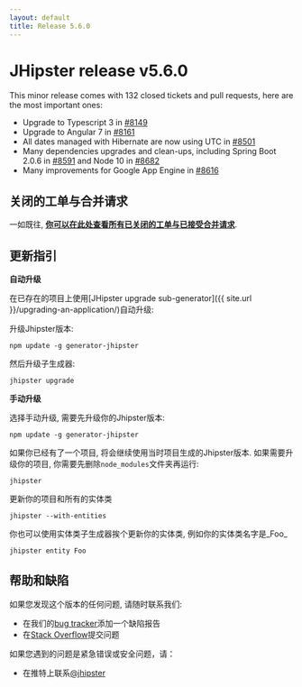 ```yaml
---
layout: default
title: Release 5.6.0
---
```


JHipster release v5.6.0
==================

This minor release comes with 132 closed tickets and pull requests, here are the most important ones:

- Upgrade to Typescript 3 in [#8149](https://github.com/jhipster/generator-jhipster/issues/8149)
- Upgrade to Angular 7 in [#8161](https://github.com/jhipster/generator-jhipster/pull/8161)
- All dates managed with Hibernate are now using UTC in [#8501](https://github.com/jhipster/generator-jhipster/pull/8501)
- Many dependencies upgrades and clean-ups, including Spring Boot 2.0.6 in [#8591](https://github.com/jhipster/generator-jhipster/pull/8591) and Node 10 in [#8682](https://github.com/jhipster/generator-jhipster/issues/)
- Many improvements for Google App Engine in [#8616](https://github.com/jhipster/generator-jhipster/pull/8616)

关闭的工单与合并请求
------------
一如既往, __[你可以在此处查看所有已关闭的工单与已接受合并请求](https://github.com/jhipster/generator-jhipster/issues?q=milestone%3A5.6.0+is%3Aclosed)__.

更新指引
------------

**自动升级**

在已存在的项目上使用[JHipster upgrade sub-generator]({{ site.url }}/upgrading-an-application/)自动升级:

升级Jhipster版本:

```
npm update -g generator-jhipster
```

然后升级子生成器:

```
jhipster upgrade
```

**手动升级**

选择手动升级, 需要先升级你的Jhipster版本:

```
npm update -g generator-jhipster
```

如果你已经有了一个项目, 将会继续使用当时项目生成的Jhipster版本.
如果需要升级你的项目, 你需要先删除`node_modules`文件夹再运行:

```
jhipster
```

更新你的项目和所有的实体类

```
jhipster --with-entities
```

你也可以使用实体类子生成器挨个更新你的实体类, 例如你的实体类名字是_Foo_

```
jhipster entity Foo
```

帮助和缺陷
--------------

如果您发现这个版本的任何问题, 请随时联系我们:

- 在我们的[bug tracker](https://github.com/jhipster/generator-jhipster/issues?state=open)添加一个缺陷报告
- 在[Stack Overflow](http://stackoverflow.com/tags/jhipster/info)提交问题

如果您遇到的问题是紧急错误或安全问题，请：

- 在推特上联系[@jhipster](https://twitter.com/jhipster)
